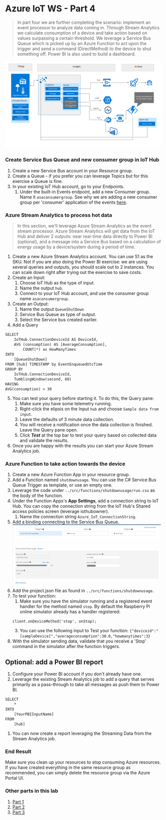 # Azure IoT WS - Part 4

> In part four we are further completing the scenario: implement an event processor to analyze data coming in. Through Stream Analytics we calculate consumption of a device and take action based on values surpassing a certain threshold. We leverage a Service Bus Queue which is picked up by an Azure Function to act upon the trigger and send a command (DirectMethod) to the device to shut something off. Power BI is also used to build a dashboard.

![picture alt](media/part4-architecture.png "Azure Architecture for part 4")

### Create Service Bus Queue and new consumer group in IoT Hub

1. Create a new Service Bus account in your Resource group.
1. Create a Queue - if you prefer you can leverage Topics but for this exercise a Queue is fine.
1. In your existing IoT Hub account, go to your Endpoints. 
    1. Under the built-in Events endpoint, add a new Consumer group. Name it `asaconsumergroup`. See why we are adding a new consumer group per 'consumer' application of the events [here](https://docs.microsoft.com/en-us/azure/stream-analytics/stream-analytics-define-inputs#create-data-stream-input-from-event-hubs).

### Azure Stream Analytics to process hot data

> In this section, we'll leverage Azure Stream Analytics as the event stream processor. Azure Stream Analytics will get data from the IoT Hub and deliver 2 outputs: near real-time data directly to Power BI (optional), and a message into a Service Bus based on a calculation of energy usage by a device/system during a period of time.

1. Create a new Azure Stream Analytics account. You can use S1 as the SKU. Not if you are also doing the Power BI exercise: we are using several queries and outputs, you should scale out to 2 instances. You can scale down right after trying out the exercise to save costs.
1. Create an Input:
    1. Choose IoT Hub as the type of input.
    1. Name the output `hub`.
    1. Connect to your IoT Hub account, and use the consumer group name `asaconsumergroup`.
1. Create an Output:
    1. Name the output `QueueShutDown`
    1. Service Bus Queue as type of output.
    1. Select the Service bus created earlier.
1. Add a Query
```
SELECT
    IoTHub.ConnectionDeviceId AS DeviceId,
    AVG (consumption) AS [AverageConsumption],
        COUNT(*) as HowManyTimes 
INTO
    [QueueShutDown]
FROM [hub] TIMESTAMP by EventEnqueuedUtcTime
GROUP BY
    IoTHub.ConnectionDeviceId,
    TumblingWindow(second, 60)
HAVING 
AVG(consumption) > 30

```

5. You can test your query before starting it. To do this, the Query pane:
    1. Make sure you have some telemetry running. 
    1. Right-click the elipsis on the Input `hub` and choose `Sample data from input`.
    1. Leave the defaults of 3 minute data collection.
    1. You will receive a notification once the data collection is finished. Leave the Query pane open.
    1. Click ***Test*** at the top bar to test your query based on collected data and validate the results.
6. Once you are happy with the results you can start your Azure Stream Analytics job.

### Azure Function to take action towards the device

1. Create a new Azure Function App in your resource group.
1. Add a Function named `shutdownusage`. You can use the C# Service Bus Queue Trigger as template, or use an empty one.
1. Leverage the code under `../src/functions/shutdownusage/run.csx` as the body of the function. 
1. Under the Function Apps's **App Settings**, add a connection string to IoT Hub. You can copy the connection string from the IoT Hub's Shared access policies screen (leverage iothubowner).
    1. Name the connection string `Azure_IoT_ConnectionString`.
1. Add a binding connecting to the Service Bus Queue.
![picture alt](media/functionbindings.png "Azure Function bindings screen")
1. Add the project.json file as found in `../src/functions/shutdownusage`.
1. To test your function:
    1. Make sure you have the simulator running and a registered event handler for the method named `stop`. By default the Raspberry Pi online simulator already has a handler registered:
    ```
    client.onDeviceMethod('stop', onStop);
    ```
    3. You can use the following input to Test your function:
    `{"deviceid":"[sampleDevice]","averageconsumption":30.0,"howmanytimes":3}`
1. With the simulator sending data, validate that you receive a 'Stop' command in the simulator after the function triggers.


## Optional: add a Power BI report

1. Configure your Power BI account if you don't already have one.
1. Leverage the existing Stream Analytics job to add a query that serves primarily as a pass-through to take all messages as push them to Power BI.
````
SELECT
    *
INTO
    [YourPBIInputName]
FROM
    [hub]

````
1. You can now create a report leveraging the Streaming Data from the Stream Analytics job.


### End Result
Make sure you clean up your resources to stop consuming Azure resources. If you have created everything in the same resource group as recommended, you can simply delete the resource group via the Azure Portal UI.

### Other parts in this lab

1. [Part 1](part1.md)
1. [Part 2](part2.md)
1. [Part 3](part3.md)
